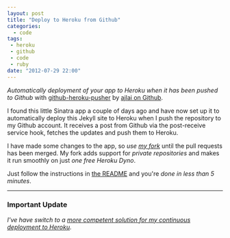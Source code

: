 ```yaml
---
layout: post
title: "Deploy to Heroku from Github"
categories:
  - code
tags:
 - heroku
 - github
 - code
 - ruby
date: "2012-07-29 22:00"
---
```

*Automatically deployment of your app to Heroku when it has been pushed to Github* with [github-heroku-pusher](https://github.com/ajlai/github-heroku-pusher) by [ajlai on Github](https://github.com/ajlai).

I found this little Sinatra app a couple of days ago and have now set up it to automatically deploy this Jekyll site to Heroku when I push the repository to my Github account. It receives a post from Github via the post-receive service hook, fetches the updates and push them to Heroku.

I have made some changes to the app, so *use [my fork](https://github.com/himynameisjonas/github-heroku-pusher)* until the pull requests has been merged. My fork adds support for *private repositories* and makes it run smoothly on just *one free Heroku Dyno*.

Just follow the instructions in [the README](https://github.com/himynameisjonas/github-heroku-pusher) and you're *done in less than 5 minutes*.

- - -

### Important Update
*I've have switch to a [more competent solution for my continuous deployment to Heroku](https://github.com/himynameisjonas/heroku-deployer).*
